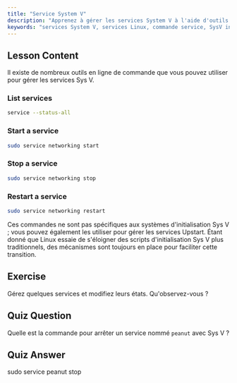 ```yaml
---
title: "Service System V"
description: "Apprenez à gérer les services System V à l'aide d'outils en ligne de commande. Découvrez comment lister, démarrer, arrêter et redémarrer des services avec ce tutoriel Linux convivial pour débutants."
keywords: "services System V, services Linux, commande service, SysV init, tutoriel Linux, Linux pour débutants, gestion des services, guide Linux"
---
```


## Lesson Content

Il existe de nombreux outils en ligne de commande que vous pouvez utiliser pour gérer les services Sys V.

### List services

```bash
service --status-all
```

### Start a service

```bash
sudo service networking start
```

### Stop a service

```bash
sudo service networking stop
```

### Restart a service

```bash
sudo service networking restart
```

Ces commandes ne sont pas spécifiques aux systèmes d'initialisation Sys V ; vous pouvez également les utiliser pour gérer les services Upstart. Étant donné que Linux essaie de s'éloigner des scripts d'initialisation Sys V plus traditionnels, des mécanismes sont toujours en place pour faciliter cette transition.

## Exercise

Gérez quelques services et modifiez leurs états. Qu'observez-vous ?

## Quiz Question

Quelle est la commande pour arrêter un service nommé `peanut` avec Sys V ?

## Quiz Answer

sudo service peanut stop
